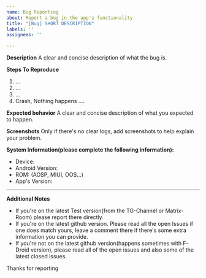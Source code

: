 ```yaml
---
name: Bug Reporting
about: Report a bug in the app's functionality
title: "[Bug] SHORT DESCRIPTION"
labels: ''
assignees: ''

---
```


**Description**
A clear and concise description of what the bug is.

**Steps To Reproduce**
1. ...
2. ...
3. ...
4. Crash, Nothing happens ....

**Expected behavior**
A clear and concise description of what you expected to happen.

**Screenshots**
Only if there's no clear logs, add screenshots to help explain your problem.

**System Information(please complete the following information):**
 - Device: 
 - Android Version: 
 - ROM: (AOSP, MIUI, OOS...)  
 - App's Version: 


-------------------------------
**Additional Notes**
* If you're on the latest Test version(from the TG-Channel or Matrix-Room) please report there directly.
* If you're on the latest github version. Please read all the open Issues if one does match yours, leave a comment there if there's some extra information you can provide.
* If you're not on the latest github version(happens sometimes with F-Droid version), please read all of the open issues and also some of the latest closed issues.

Thanks for reporting
